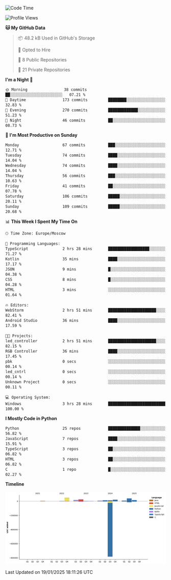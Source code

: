 <!--START_SECTION:waka-->
![Code Time](http://img.shields.io/badge/Code%20Time-586%20hrs%2055%20mins-blue)

![Profile Views](http://img.shields.io/badge/Profile%20Views-4-blue)

**🐱 My GitHub Data** 

> 📦 48.2 kB Used in GitHub's Storage 
 > 
> 💼 Opted to Hire
 > 
> 📜 8 Public Repositories 
 > 
> 🔑 21 Private Repositories 
 > 
**I'm a Night 🦉** 

```text
🌞 Morning                38 commits          ██░░░░░░░░░░░░░░░░░░░░░░░   07.21 % 
🌆 Daytime                173 commits         ████████░░░░░░░░░░░░░░░░░   32.83 % 
🌃 Evening                270 commits         █████████████░░░░░░░░░░░░   51.23 % 
🌙 Night                  46 commits          ██░░░░░░░░░░░░░░░░░░░░░░░   08.73 % 
```
📅 **I'm Most Productive on Sunday** 

```text
Monday                   67 commits          ███░░░░░░░░░░░░░░░░░░░░░░   12.71 % 
Tuesday                  74 commits          ████░░░░░░░░░░░░░░░░░░░░░   14.04 % 
Wednesday                74 commits          ████░░░░░░░░░░░░░░░░░░░░░   14.04 % 
Thursday                 56 commits          ███░░░░░░░░░░░░░░░░░░░░░░   10.63 % 
Friday                   41 commits          ██░░░░░░░░░░░░░░░░░░░░░░░   07.78 % 
Saturday                 106 commits         █████░░░░░░░░░░░░░░░░░░░░   20.11 % 
Sunday                   109 commits         █████░░░░░░░░░░░░░░░░░░░░   20.68 % 
```


📊 **This Week I Spent My Time On** 

```text
🕑︎ Time Zone: Europe/Moscow

💬 Programming Languages: 
TypeScript               2 hrs 28 mins       ██████████████████░░░░░░░   71.27 % 
Kotlin                   35 mins             ████░░░░░░░░░░░░░░░░░░░░░   17.17 % 
JSON                     9 mins              █░░░░░░░░░░░░░░░░░░░░░░░░   04.38 % 
CSS                      8 mins              █░░░░░░░░░░░░░░░░░░░░░░░░   04.28 % 
HTML                     3 mins              ░░░░░░░░░░░░░░░░░░░░░░░░░   01.64 % 

🔥 Editors: 
WebStorm                 2 hrs 51 mins       █████████████████████░░░░   82.41 % 
Android Studio           36 mins             ████░░░░░░░░░░░░░░░░░░░░░   17.59 % 

🐱‍💻 Projects: 
led_controller           2 hrs 51 mins       █████████████████████░░░░   82.15 % 
RGB Controller           36 mins             ████░░░░░░░░░░░░░░░░░░░░░   17.45 % 
pbk                      0 secs              ░░░░░░░░░░░░░░░░░░░░░░░░░   00.14 % 
led_cntrl                0 secs              ░░░░░░░░░░░░░░░░░░░░░░░░░   00.14 % 
Unknown Project          0 secs              ░░░░░░░░░░░░░░░░░░░░░░░░░   00.11 % 

💻 Operating System: 
Windows                  3 hrs 28 mins       █████████████████████████   100.00 % 
```

**I Mostly Code in Python** 

```text
Python                   25 repos            ██████████████░░░░░░░░░░░   56.82 % 
JavaScript               7 repos             ████░░░░░░░░░░░░░░░░░░░░░   15.91 % 
TypeScript               3 repos             ██░░░░░░░░░░░░░░░░░░░░░░░   06.82 % 
HTML                     3 repos             ██░░░░░░░░░░░░░░░░░░░░░░░   06.82 % 
C                        1 repo              █░░░░░░░░░░░░░░░░░░░░░░░░   02.27 % 
```



**Timeline**

![Lines of Code chart](https://raw.githubusercontent.com/adlemx/adlemx/main/assets/bar_graph.png)


 Last Updated on 19/01/2025 18:11:26 UTC
<!--END_SECTION:waka-->
